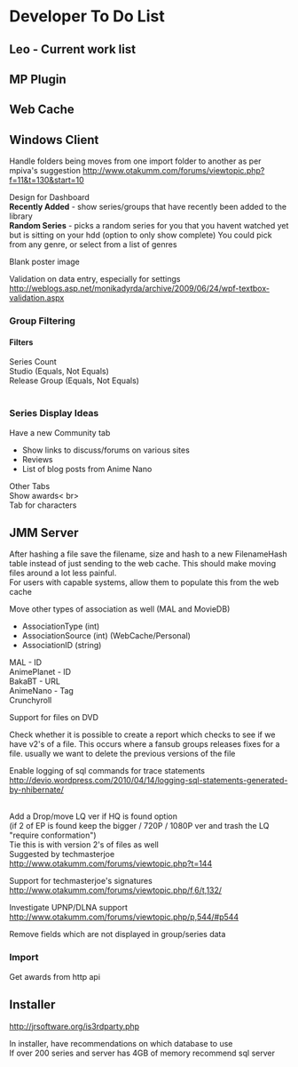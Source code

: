 # Developer To Do List #



## Leo - Current work list ##

## MP Plugin ##

## Web Cache ##

## Windows Client ##

Handle folders being moves from one import folder to another as per mpiva's suggestion
http://www.otakumm.com/forums/viewtopic.php?f=11&t=130&start=10<br>

Design for Dashboard<br>
<b>Recently Added</b> - show series/groups that have recently been added to the library<br>
<b>Random Series</b> - picks a random series for you that you havent watched yet but is sitting on your hdd (option to only show complete) You could pick from any genre, or select from a list of genres<br>

Blank poster image<br>

Validation on data entry, especially for settings<br>
<a href='http://weblogs.asp.net/monikadyrda/archive/2009/06/24/wpf-textbox-validation.aspx'>http://weblogs.asp.net/monikadyrda/archive/2009/06/24/wpf-textbox-validation.aspx</a>

<h3>Group Filtering</h3>


<h4>Filters</h4>

Series Count<br>
Studio (Equals, Not Equals)<br>
Release Group (Equals, Not Equals)<br>
<br>


<h3>Series Display Ideas</h3>

Have a new Community tab<br>
- Show links to discuss/forums on various sites<br>
- Reviews<br>
- List of blog posts from Anime Nano<br>

Other Tabs<br>
Show awards< br><br>
Tab for characters<br>



<h2>JMM Server</h2>

After hashing a file save the filename, size and hash to a new FilenameHash table instead of just sending to the web cache. This should make moving files around a lot less painful.<br>
For users with capable systems, allow them to populate this from the web cache<br>


Move other types of association as well (MAL and MovieDB)<br>
- AssociationType (int)<br>
- AssociationSource (int) (WebCache/Personal)<br>
- AssociationID (string)<br>

MAL - ID<br>
AnimePlanet - ID<br>
BakaBT - URL<br>
AnimeNano - Tag<br>
Crunchyroll<br>

Support for files on DVD<br>

Check whether it is possible to create a report which checks to see if we have v2's of a file. This occurs where a fansub groups releases fixes for a file. usually we want to delete the previous versions of the file<br>

Enable logging of sql commands for trace statements<br>
<a href='http://devio.wordpress.com/2010/04/14/logging-sql-statements-generated-by-nhibernate/'>http://devio.wordpress.com/2010/04/14/logging-sql-statements-generated-by-nhibernate/</a><br><br>

Add a Drop/move LQ ver if HQ is found option<br>
(if 2 of EP is found keep the bigger / 720P / 1080P ver and trash the LQ "require conformation")<br>
Tie this is with version 2's of files as well<br>
Suggested by techmasterjoe<br>
<a href='http://www.otakumm.com/forums/viewtopic.php?t=144'>http://www.otakumm.com/forums/viewtopic.php?t=144</a><br>

Support for techmasterjoe's signatures<br>
<a href='http://www.otakumm.com/forums/viewtopic.php/f,6/t,132/'>http://www.otakumm.com/forums/viewtopic.php/f,6/t,132/</a><br>

Investigate UPNP/DLNA support<br>
<a href='http://www.otakumm.com/forums/viewtopic.php/p,544/#p544'>http://www.otakumm.com/forums/viewtopic.php/p,544/#p544</a><br>

Remove fields which are not displayed in group/series data<br>

<h3>Import</h3>

Get awards from http api<br>

<h2>Installer</h2>

<a href='http://jrsoftware.org/is3rdparty.php'>http://jrsoftware.org/is3rdparty.php</a><br>

In installer, have recommendations on which database to use<br>
If over 200 series and server has 4GB of memory recommend sql server<br>
